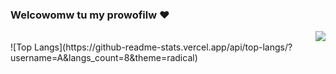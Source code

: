 ### Welcowomw tu my prowofilw ❤️ 

<img align="right" src="https://github-readme-stats.vercel.app/api?username=AiverAiva&show_icons=true&icon_color=CE1D2D&text_color=df648c&bg_color=00000000&hide_title=true&hide_border=true"/>

<br />
![Top Langs](https://github-readme-stats.vercel.app/api/top-langs/?username=A&langs_count=8&theme=radical)

<!--
**WeiKuOuO/WeiKuOuO** is a ✨ _special_ ✨ repository because its `README.md` (this file) appears on your GitHub profile.

Here are some ideas to get you started:

- 🔭 I’m currently working on ...
- 🌱 I’m currently learning ...
- 👯 I’m looking to collaborate on ...
- 🤔 I’m looking for help with ...
- 💬 Ask me about ...
- 📫 How to reach me: ...
- 😄 Pronouns: ...
- ⚡ Fun fact: ...
-->
